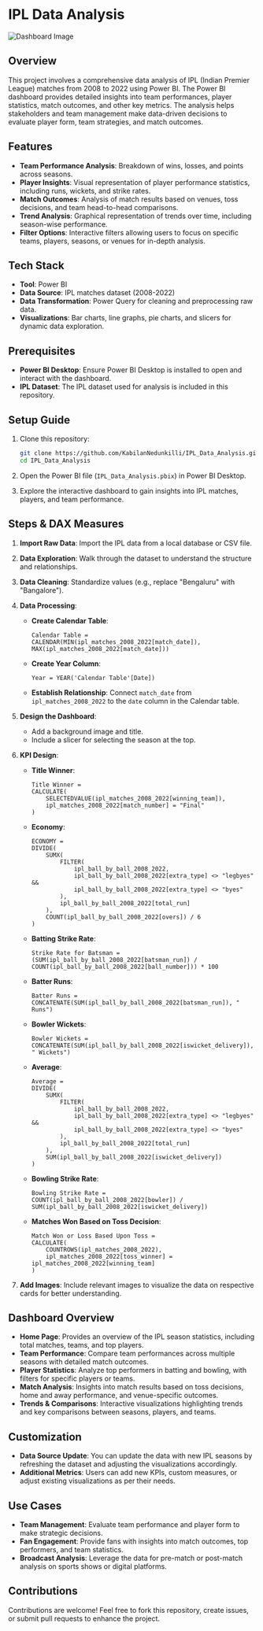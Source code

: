 # IPL Data Analysis

![Dashboard Image](https://github.com/KabilanNedunkilli/IPL_Data_Analysis/assets/104073053/c9c4125b-4aae-4676-abbf-1d9ac16472a9)

## Overview
This project involves a comprehensive data analysis of IPL (Indian Premier League) matches from 2008 to 2022 using Power BI. The Power BI dashboard provides detailed insights into team performances, player statistics, match outcomes, and other key metrics. The analysis helps stakeholders and team management make data-driven decisions to evaluate player form, team strategies, and match outcomes.

## Features
- **Team Performance Analysis**: Breakdown of wins, losses, and points across seasons.
- **Player Insights**: Visual representation of player performance statistics, including runs, wickets, and strike rates.
- **Match Outcomes**: Analysis of match results based on venues, toss decisions, and team head-to-head comparisons.
- **Trend Analysis**: Graphical representation of trends over time, including season-wise performance.
- **Filter Options**: Interactive filters allowing users to focus on specific teams, players, seasons, or venues for in-depth analysis.

## Tech Stack
- **Tool**: Power BI
- **Data Source**: IPL matches dataset (2008-2022)
- **Data Transformation**: Power Query for cleaning and preprocessing raw data.
- **Visualizations**: Bar charts, line graphs, pie charts, and slicers for dynamic data exploration.

## Prerequisites
- **Power BI Desktop**: Ensure Power BI Desktop is installed to open and interact with the dashboard.
- **IPL Dataset**: The IPL dataset used for analysis is included in this repository.

## Setup Guide
1. Clone this repository:
   ```bash
   git clone https://github.com/KabilanNedunkilli/IPL_Data_Analysis.git
   cd IPL_Data_Analysis
   ```

2. Open the Power BI file (`IPL_Data_Analysis.pbix`) in Power BI Desktop.

3. Explore the interactive dashboard to gain insights into IPL matches, players, and team performance.

## Steps & DAX Measures

1. **Import Raw Data**: Import the IPL data from a local database or CSV file.
2. **Data Exploration**: Walk through the dataset to understand the structure and relationships.
3. **Data Cleaning**: Standardize values (e.g., replace "Bengaluru" with "Bangalore").
4. **Data Processing**: 
   - **Create Calendar Table**: 
     ```DAX
     Calendar Table = CALENDAR(MIN(ipl_matches_2008_2022[match_date]), MAX(ipl_matches_2008_2022[match_date]))
     ```
   - **Create Year Column**: 
     ```DAX
     Year = YEAR('Calendar Table'[Date])
     ```
   - **Establish Relationship**: Connect `match_date` from `ipl_matches_2008_2022` to the `date` column in the Calendar table.
5. **Design the Dashboard**:
   - Add a background image and title.
   - Include a slicer for selecting the season at the top.

6. **KPI Design**:

   - **Title Winner**:
     ```DAX
     Title Winner = 
     CALCULATE(
         SELECTEDVALUE(ipl_matches_2008_2022[winning_team]),
         ipl_matches_2008_2022[match_number] = "Final"
     )
     ```

   - **Economy**:
     ```DAX
     ECONOMY = 
     DIVIDE(
         SUMX(
             FILTER(
                 ipl_ball_by_ball_2008_2022,
                 ipl_ball_by_ball_2008_2022[extra_type] <> "legbyes" && 
                 ipl_ball_by_ball_2008_2022[extra_type] <> "byes"
             ),
             ipl_ball_by_ball_2008_2022[total_run]
         ),
         COUNT(ipl_ball_by_ball_2008_2022[overs]) / 6
     )
     ```

   - **Batting Strike Rate**:
     ```DAX
     Strike Rate for Batsman = 
     (SUM(ipl_ball_by_ball_2008_2022[batsman_run]) / 
     COUNT(ipl_ball_by_ball_2008_2022[ball_number])) * 100
     ```

   - **Batter Runs**:
     ```DAX
     Batter Runs = CONCATENATE(SUM(ipl_ball_by_ball_2008_2022[batsman_run]), " Runs")
     ```

   - **Bowler Wickets**:
     ```DAX
     Bowler Wickets = CONCATENATE(SUM(ipl_ball_by_ball_2008_2022[iswicket_delivery]), " Wickets")
     ```

   - **Average**:
     ```DAX
     Average = 
     DIVIDE(
         SUMX(
             FILTER(
                 ipl_ball_by_ball_2008_2022,
                 ipl_ball_by_ball_2008_2022[extra_type] <> "legbyes" &&
                 ipl_ball_by_ball_2008_2022[extra_type] <> "byes"
             ),
             ipl_ball_by_ball_2008_2022[total_run]
         ),
         SUM(ipl_ball_by_ball_2008_2022[iswicket_delivery])
     )
     ```

   - **Bowling Strike Rate**:
     ```DAX
     Bowling Strike Rate = 
     COUNT(ipl_ball_by_ball_2008_2022[bowler]) / 
     SUM(ipl_ball_by_ball_2008_2022[iswicket_delivery])
     ```

   - **Matches Won Based on Toss Decision**:
     ```DAX
     Match Won or Loss Based Upon Toss = 
     CALCULATE(
         COUNTROWS(ipl_matches_2008_2022),
         ipl_matches_2008_2022[toss_winner] = ipl_matches_2008_2022[winning_team]
     )
     ```

7. **Add Images**: Include relevant images to visualize the data on respective cards for better understanding.

## Dashboard Overview
- **Home Page**: Provides an overview of the IPL season statistics, including total matches, teams, and top players.
- **Team Performance**: Compare team performances across multiple seasons with detailed match outcomes.
- **Player Statistics**: Analyze top performers in batting and bowling, with filters for specific players or teams.
- **Match Analysis**: Insights into match results based on toss decisions, home and away performance, and venue-specific outcomes.
- **Trends & Comparisons**: Interactive visualizations highlighting trends and key comparisons between seasons, players, and teams.

## Customization
- **Data Source Update**: You can update the data with new IPL seasons by refreshing the dataset and adjusting the visualizations accordingly.
- **Additional Metrics**: Users can add new KPIs, custom measures, or adjust existing visualizations as per their needs.

## Use Cases
- **Team Management**: Evaluate team performance and player form to make strategic decisions.
- **Fan Engagement**: Provide fans with insights into match outcomes, top performers, and team statistics.
- **Broadcast Analysis**: Leverage the data for pre-match or post-match analysis on sports shows or digital platforms.

## Contributions
Contributions are welcome! Feel free to fork this repository, create issues, or submit pull requests to enhance the project.
